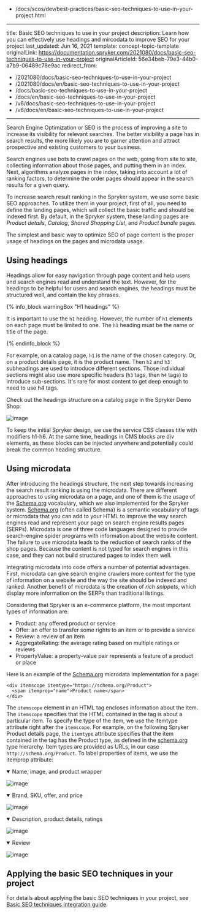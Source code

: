   - /docs/scos/dev/best-practices/basic-seo-techniques-to-use-in-your-project.html
---
title: Basic SEO techniques to use in your project
description: Learn how you can effectively use headings and mircodata to improve SEO for your project
last_updated: Jun 16, 2021
template: concept-topic-template
originalLink: https://documentation.spryker.com/2021080/docs/basic-seo-techniques-to-use-in-your-project
originalArticleId: 56e34beb-79e3-44b0-a7b9-06489c78e9ac
redirect_from:
  - /2021080/docs/basic-seo-techniques-to-use-in-your-project
  - /2021080/docs/en/basic-seo-techniques-to-use-in-your-project
  - /docs/basic-seo-techniques-to-use-in-your-project
  - /docs/en/basic-seo-techniques-to-use-in-your-project
  - /v6/docs/basic-seo-techniques-to-use-in-your-project
  - /v6/docs/en/basic-seo-techniques-to-use-in-your-project
---

Search Engine Optimization or SEO is the process of improving a site to increase its visibility for relevant searches. The better visibility a page has in search results, the more likely you are to garner attention and attract prospective and existing customers to your business.

Search engines use bots to crawl pages on the web, going from site to site, collecting information about those pages, and putting them in an index. Next, algorithms analyze pages in the index, taking into account a lot of ranking factors, to determine the order pages should appear in the search results for a given query.

To increase search result ranking in the Spryker system, we use some basic SEO approaches. To utilize them in your project, first of all, you need to define the landing pages, which will collect the basic traffic and should be indexed first. By default, in the Spryker system, these landing pages are *Product details*, *Catalog*, *Shared Shopping List*, and *Product bundle* pages.

The simplest and basic way to optimize SEO of page content is the proper usage of headings on the pages and microdata usage.

## Using headings
Headings allow for easy navigation through page content and help users and search engines read and understand the text. However, for the headings to be helpful for users and search engines, the headings must be structured well, and contain the key phrases.

{% info_block warningBox "H1 headings" %}

It is important to use the `h1` heading. However, the number of `h1` elements on each page must be limited to one. The `h1` heading must be the name or title of the page.

{% endinfo_block %}

For example, on a catalog page, `h1` is the name of the chosen category. Or, on a product details page, it is the product name.
Then `h2` and `h3` subheadings are used to introduce different sections. Those individual sections might also use more specific headers (`h3` tags, then `h4` tags) to introduce sub-sections. It's rare for most content to get deep enough to need to use h4 tags.

Check out the headings structure on a catalog page in the Spryker Demo Shop:

![image](https://spryker.s3.eu-central-1.amazonaws.com/docs/Developer+Guide/Applying+basic+SEO+approaches+to+your+project/catalog-page.png)

To keep the initial Spryker design, we use the service CSS classes title with modifiers h1-h6. At the same time, headings in CMS blocks are div elements, as these blocks can be injected anywhere and potentially could break the common heading structure.

## Using microdata
After introducing the headings structure, the next step towards increasing the search result ranking is using the microdata. There are different approaches to using microdata on a page, and one of them is the usage of the [Schema.org](https://schema.org/) vocabulary, which we also implemented for the Spryker system. [Schema.org](https://schema.org/) (often called Schema) is a semantic vocabulary of tags or microdata that you can add to your HTML to improve the way search engines read and represent your page on search engine results pages (SERPs). Microdata is one of three code languages designed to provide search-engine spider programs with information about the website content. The failure to use microdata leads to the reduction of search ranks of the shop pages. Because the content is not typed for search engines in this case, and they can not build structured pages to index them well.

Integrating microdata into code offers a number of potential advantages. First, microdata can give search engine crawlers more context for the type of information on a website and the way the site should be indexed and ranked. Another benefit of microdata is the creation of *rich snippets*, which display more information on the SERPs than traditional listings.

Considering that Spryker is an e-commerce platform, the most important types of information are:

* Product: any offered product or service
* Offer: an offer to transfer some rights to an item or to provide a service
* Review: a review of an item
* AggregateRating: the average rating based on multiple ratings or reviews
* PropertyValue: a property-value pair represents a feature of a product or place

Here is an example of the [Schema.org](https://schema.org/) microdata implementation for a page:

```
<div itemscope itemtype="https://schema.org/Product">
  <span itemprop="name">Product name</span>  
</div>
```

The `itemscope` element in an HTML tag encloses information about the item. The `itemscope` specifies that the HTML contained in the tag is about a particular item. To specify the type of the item, we use the itemtype attribute right after the `itemscope`. For example, on the following Spryker Product details page, the `itemtype` attribute specifies that the item contained in the tag has the Product type, as defined in the [schema.org](https://schema.org/) type hierarchy. Item types are provided as URLs, in our case `http://schema.org/Product`. To label properties of items, we use the itemprop attribute:

<details open>
<summary markdown='span'>Name, image, and product wrapper</summary>

![image](https://spryker.s3.eu-central-1.amazonaws.com/docs/Developer+Guide/Applying+basic+SEO+approaches+to+your+project/name-image-product-wrapper.png)

 </details>

<details open>
 <summary markdown='span'>Brand,  SKU, offer, and price</summary>

![image](https://spryker.s3.eu-central-1.amazonaws.com/docs/Developer+Guide/Applying+basic+SEO+approaches+to+your+project/brand-sku-offer-price.png)

</details>

<details open>
<summary markdown='span'>Description, product details, ratings</summary>

![image](https://spryker.s3.eu-central-1.amazonaws.com/docs/Developer+Guide/Applying+basic+SEO+approaches+to+your+project/description-product-details-ratings.png)

 </details>

<details open>
 <summary markdown='span'>Review</summary>

![image](https://spryker.s3.eu-central-1.amazonaws.com/docs/Developer+Guide/Applying+basic+SEO+approaches+to+your+project/review.png.png)

 </details>

## Applying the basic SEO techniques in your project
For details about applying the basic SEO techniques in your project, see [Basic SEO techniques integration guide](/docs/scos/dev/technical-enhancement-integration-guides/integrating-basic-seo-techniques.html).
